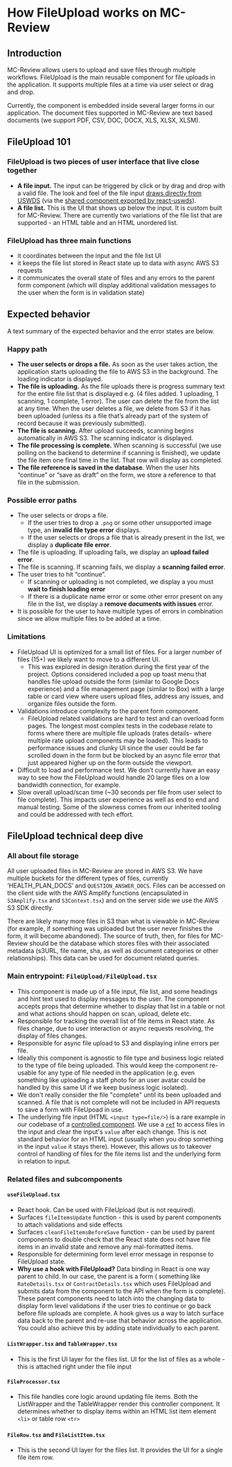 # How FileUpload works on MC-Review

## Introduction

MC-Review allows users to upload and save files through multiple workflows. FileUpload is the main reusable component for file uploads in the application. It supports multiple files at a time via user select or drag and drop.

Currently, the component is embedded inside several larger forms in our application. The document files supported in MC-Review are text based documents (we support  PDF, CSV, DOC, DOCX, XLS, XLSX, XLSM).

## FileUpload 101

### FileUpload is two pieces of user interface that live close together

- **A file input.** The input can be triggered by click or by drag and drop with a valid file.
The look and feel of the file input [draws directly from USWDS](https://designsystem.digital.gov/components/file-input/) (via the [shared component exported by react-uswds](https://github.com/trussworks/react-uswds/tree/main/src/components/forms/FileInput)).
- **A file list.** This is the UI that shows up below the input. It is custom built for MC-Review. There are currently two variations of the file list that are supported - an HTML table and an HTML unordered list.

### FileUpload has three main functions

- it coordinates between the input and the file list UI
- it keeps the file list stored in React state up to data with async AWS S3 requests
- it communicates the overall state of files and any errors to the parent form component (which will display additional validation messages to the user when the form is in validation state)

## Expected behavior

A text summary of the expected behavior and the error states are below.

### Happy path

- **The  user selects or drops a file.** As soon as the user takes action, the application starts uploading the file to  AWS S3 in the background. The loading indicator is displayed.
- **The file is uploading.** As the file uploads there is progress summary text for the entire file list that is displayed e.g. (4 files added. 1 uploading, 1 scanning, 1 complete, 1 error). The user can delete the file from the list at any time. When the user deletes a file, we delete from S3 if it has been uploaded (unless its a file that’s already part of the system of record  because it was previously submitted).
- **The file is scanning.** After upload succeeds,  scanning begins automatically in AWS S3. The scanning indicator is displayed.
- **The file processing is complete.** When scanning is successful (we use polling on the backend to determine if scanning is finished), we update the file item one final time in the list. That row will display as completed.
- **The file reference is saved in the database**. When the user hits “continue” or “save as draft”  on the form, we store a reference to that file in the submission.

### Possible error paths

- The user selects or drops a file.
  - If the user tries to drop a `.png` or some other unsupported image type, an **invalid file type error** displays.
  - If the user selects or drops a file that is already present in the list, we display a **duplicate file error**.
- The file is uploading. If uploading fails, we display an **upload failed error**.
- The file is scanning. If scanning fails, we display a **scanning failed error**.
- The user tries to hit “continue”.
  - If scanning or uploading is not completed, we display a you must **wait to finish loading error**
  - If there is a duplicate name error or some other error present on any file in the list, we display a **remove documents with issues** error.
- It is possible for the user to have multiple types of errors in combination since we allow multiple files to be added at a time.

### Limitations

- FileUpload UI is optimized for a small list of files. For a larger number of files (15+) we likely want to move to a different UI. 
  - This was explored in design iteration during the first year of the project. Options considered included a pop up toast menu that handles file upload outside the form (similar to Google Docs experience) and a file management page (similar to Box) with a large table or card view where users upload files, address any issues, and organize files outside the form.
- Validations introduce complexity to the parent form component.  
  - FileUpload related validations are hard to test and can overload form pages. The longest most complex tests in the codebase relate to forms where there are multiple file uploads (rates details- where multiple rate upload components may be loaded). This leads to performance issues and clunky UI since the user could be far scrolled down in the form but be blocked by an async file error that just appeared higher up on the form outside the viewport.
- Difficult to load and performance test. We don’t currently have an easy way to see how the FileUpload would handle 20 large files on a low bandwidth connection, for example.
- Slow overall upload/scan time (~30 seconds per file from user select to file complete). This impacts user experience as well as end to end and manual testing. Some of the slowness comes from our inherited tooling and could be addressed with tech effort.

## FileUpload technical deep dive

### All about file storage

All user uploaded files in MC-Review are stored in AWS S3. We have multiple buckets for the different types of files, currently ‘HEALTH_PLAN_DOCS’ and `QUESTION_ANSWER_DOCS`. Files can be accessed on the client side with the AWS Amplify functions (encapsulated in `S3Amplify.tsx` and `S3Context.tsx`) and on the server side we use the AWS S3 SDK directly.

There are likely many more files in S3 than what is viewable in MC-Review (for example, if something was uploaded but the user never finishes the form, it will become abandoned). The source of truth, then, for files for MC-Review should be the database which stores files with their associated metadata (s3URL, file name, sha, as well as document categories or other relationships). This data can be used for document related queries.

### Main entrypoint: `FileUpload/FileUpload.tsx`

- This component is made up of a file input, file list, and some headings and hint text used to display messages to the user.  The component accepts props that determine whether to display that list in a table or not and what actions should happen on scan, upload, delete etc.
- Responsible for tracking the overall list of file items in React state. As files change,  due to user interaction or async requests resolving, the display of files changes.
- Responsible for async file upload to S3 and displaying inline errors per file.
- Ideally this component is agnostic to file type and business logic related to the type of file being uploaded. This would keep the component re-usable for any type of file needed in the application (e.g. even something like uploading a staff photo for an user avatar could be handled by this same UI if we keep business logic isolated).
- We don't really consider the file "complete" until its been uploaded and scanned. A file that is not complete will not be included in API requests to save a form with FileUpoad in use.
- The underlying file input (HTML `<input type=file/>`) is a rare example in our codebase of a [controlled component](https://react.dev/learn/sharing-state-between-components#controlled-and-uncontrolled-components). We use a [`ref`](https://react.dev/learn/manipulating-the-dom-with-refs#when-react-attaches-the-refs) to access files in the input and clear the input's `value` after each change. This is not standard behavior for an HTML input (usually when you drop something in the input `value` it stays there). However, this allows us to takeover control of handling of files for the file items list and the underlying form in relation to input.

### Related files and subcomponents

#### `useFileUpload.tsx`

- React hook. Can be used with FileUpload (but is not required).
- Surfaces `fileItemsUpdate`  function -  this is used by parent components to attach validations and side effects
- Surfaces `cleanFileItemsBeforeSave` function  - can be used by parent components to double check that the React state does not have file items in an invalid state and remove any mal-formatted items.
- Responsible for determining form level error message in response to FileUpload state.
- **Why use a hook with FileUpload?** Data binding in React is one way parent to child. In our case, the parent is a form ( something like `RateDetails.tsx` or `ContractDetails.tsx` which uses FileUpload and submits data from the component to the API when the form is complete). These parent components need to latch into the changing data to display form level validations if the user tries to continue or go back before file uploads are complete. A hook gives us a way to latch surface data back to the parent and re-use that behavior across the application. You could also achieve this by adding state individually to each parent.

#### `ListWrapper.tsx` and `TableWrapper.tsx`

- This is the first UI layer for the files list. UI for the list of files as a whole - this is attached right under the file input

#### `FileProcessor.tsx`

- This file handles core logic around updating file items. Both the ListWrapper and the TableWrapper render this controller component. It determines whether to display items within an HTML list item element `<li>` or table row `<tr>`

#### `FileRow.tsx` and `FileListItem.tsx`

- This is the second UI layer for the files list. It provides the UI for a single file item row.
